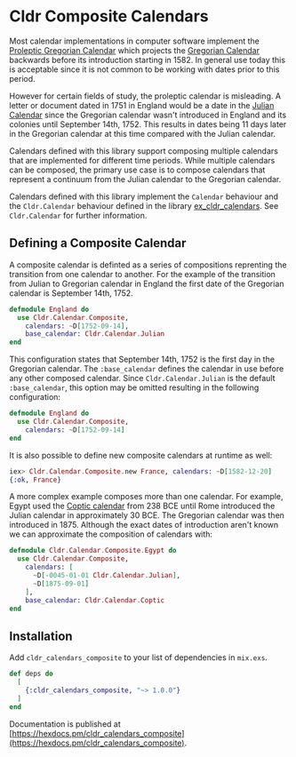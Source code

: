 # Cldr Composite Calendars

Most calendar implementations in computer software implement the [Proleptic Gregorian Calendar](https://en.wikipedia.org/wiki/Proleptic_Gregorian_calendar) which projects the [Gregorian Calendar](https://en.wikipedia.org/wiki/Gregorian_calendar) backwards before its introduction starting in 1582.  In general use today this is acceptable since it is not common to be working with dates prior to this period.

However for certain fields of study, the proleptic calendar is misleading. A letter or document dated in 1751 in England would be a date in the [Julian Calendar](https://en.wikipedia.org/wiki/Julian_calendar) since the Gregorian calendar wasn't introduced in England and its colonies until September 14th, 1752. This results in dates being 11 days later in the Gregorian calendar at this time compared with the Julian calendar.

Calendars defined with this library support composing multiple calendars that are implemented for different time periods. While multiple calendars can be composed, the primary use case is to compose calendars that represent a continuum from the Julian calendar to the Gregorian calendar.

Calendars defined with this library implement the `Calendar` behaviour and the `Cldr.Calendar` behaviour defined in the library [ex_cldr_calendars](https://hex.pm/packages/ex_cldr_calendars). See `Cldr.Calendar` for further information.

## Defining a Composite Calendar

A composite calendar is definted as a series of compositions reprenting the transition from one calendar to another. For the example of the transition from Julian to Gregorian calendar in England the first date of the Gregorian calendar is September 14th, 1752.

```elixir
defmodule England do
  use Cldr.Calendar.Composite,
    calendars: ~D[1752-09-14],
    base_calendar: Cldr.Calendar.Julian
end
```

This configuration states that September 14th, 1752 is the first day in the Gregorian calendar. The `:base_calendar` defines the calendar in use before any other composed calendar.  Since `Cldr.Calendar.Julian` is the default `:base_calendar`, this option may be omitted resulting in the following configuration:

```elixir
defmodule England do
  use Cldr.Calendar.Composite,
    calendars: ~D[1752-09-14]
end
```

It is also possible to define new composite calendars at runtime as well:
```elixir
iex> Cldr.Calendar.Composite.new France, calendars: ~D[1582-12-20]
{:ok, France}
```

A more complex example composes more than one calendar. For example, Egypt used the [Coptic calendar](https://en.wikipedia.org/wiki/Coptic_calendar) from 238 BCE until Rome introduced the Julian calendar in approximately 30 BCE. The Gregorian calendar was then introduced in 1875. Although the exact dates of introduction aren't known we can approximate the composition of calendars with:

```elixir
defmodule Cldr.Calendar.Composite.Egypt do
  use Cldr.Calendar.Composite,
    calendars: [
      ~D[-0045-01-01 Cldr.Calendar.Julian],
      ~D[1875-09-01]
    ],
    base_calendar: Cldr.Calendar.Coptic
end
```

## Installation

Add `cldr_calendars_composite` to your list of dependencies in `mix.exs`.

```elixir
def deps do
  [
    {:cldr_calendars_composite, "~> 1.0.0"}
  ]
end
```

Documentation is published at [https://hexdocs.pm/cldr_calendars_composite](https://hexdocs.pm/cldr_calendars_composite).

